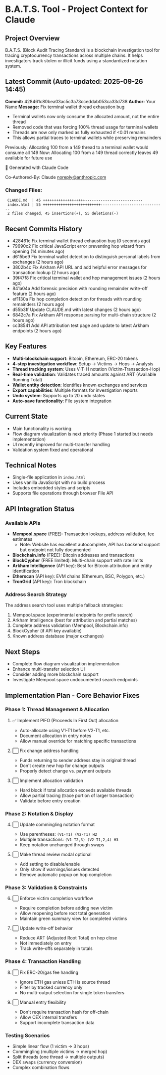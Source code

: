 # B.A.T.S. Tool - Project Context for Claude

## Project Overview
B.A.T.S. (Block Audit Tracing Standard) is a blockchain investigation tool for tracing cryptocurrency transactions across multiple chains. It helps investigators track stolen or illicit funds using a standardized notation system.

## Latest Commit (Auto-updated: 2025-09-26 14:45)

**Commit:** 428461c80bea03ac5c3a73cceddab053ca33d738
**Author:** Your Name
**Message:** Fix terminal wallet thread exhaustion bug

- Terminal wallets now only consume the allocated amount, not the entire thread
- Removed code that was forcing 100% thread usage for terminal wallets
- Threads are now only marked as fully exhausted if <0.01 remains
- This allows partial traces to terminal wallets while preserving remainders

Previously: Allocating 100 from a 149 thread to a terminal wallet would consume all 149
Now: Allocating 100 from a 149 thread correctly leaves 49 available for future use

🤖 Generated with Claude Code

Co-Authored-By: Claude <noreply@anthropic.com>

### Changed Files:
```
 CLAUDE.md  | 45 +++++++++++++++++++--------------------------
 index.html | 55 ++++++++++++++++++++++++++-----------------------------
 2 files changed, 45 insertions(+), 55 deletions(-)
```

## Recent Commits History

- 428461c Fix terminal wallet thread exhaustion bug (0 seconds ago)
- 79690c2 Fix critical JavaScript error preventing hop wizard from opening (14 minutes ago)
- d615be9 Fix terminal wallet detection to distinguish personal labels from exchanges (2 hours ago)
- 3802b4c Fix Arkham API URL and add helpful error messages for transaction lookup (2 hours ago)
- 39f47f8 Fix critical terminal wallet and hop management issues (2 hours ago)
- 841a04a Add forensic precision with rounding remainder write-off feature (2 hours ago)
- ef1130a Fix hop completion detection for threads with rounding remainders (2 hours ago)
- d55b3ff Update CLAUDE.md with latest changes (2 hours ago)
- 6842c7a Fix Arkham API response parsing for multi-chain structure (2 hours ago)
- cc38541 Add API attribution test page and update to latest Arkham endpoints (2 hours ago)

## Key Features
- **Multi-blockchain support**: Bitcoin, Ethereum, ERC-20 tokens
- **4-step investigation workflow**: Setup → Victims → Hops → Analysis
- **Thread tracking system**: Uses V-T-H notation (Victim-Transaction-Hop)
- **Real-time validation**: Validates traced amounts against ART (Available Running Total)
- **Wallet entity detection**: Identifies known exchanges and services
- **Export capabilities**: Multiple formats for investigation reports
- **Undo system**: Supports up to 20 undo states
- **Auto-save functionality**: File system integration

## Current State
- Main functionality is working
- Flow diagram visualization is next priority (Phase 1 started but needs implementation)
- UI recently improved for multi-transfer handling
- Validation system fixed and operational

## Technical Notes
- Single-file application in `index.html`
- Uses vanilla JavaScript with no build process
- Includes embedded styles and scripts
- Supports file operations through browser File API

## API Integration Status

### Available APIs
- **Mempool.space** (FREE): Transaction lookups, address validation, fee estimates
  - Note: Website has excellent autocomplete, API has backend support but endpoint not fully documented
- **Blockchain.info** (FREE): Bitcoin addresses and transactions
- **BlockCypher** (FREE limited): Multi-chain support with rate limits
- **Arkham Intelligence** (API key): Best for Bitcoin attribution and entity identification
- **Etherscan** (API key): EVM chains (Ethereum, BSC, Polygon, etc.)
- **TronGrid** (API key): Tron blockchain

### Address Search Strategy
The address search tool uses multiple fallback strategies:
1. Mempool.space (experimental endpoints for prefix search)
2. Arkham Intelligence (best for attribution and partial matches)
3. Complete address validation (Mempool, Blockchain.info)
4. BlockCypher (if API key available)
5. Known address database (major exchanges)

## Next Steps
- Complete flow diagram visualization implementation
- Enhance multi-transfer selection UI
- Consider adding more blockchain support
- Investigate Mempool.space undocumented search endpoints

## Implementation Plan - Core Behavior Fixes

### Phase 1: Thread Management & Allocation
1. ✅ Implement PIFO (Proceeds In First Out) allocation
   - Auto-allocate using V1-T1 before V2-T1, etc.
   - Document allocation in entry notes
   - Allow manual override for matching specific transactions

2. ⬜ Fix change address handling
   - Funds returning to sender address stay in original thread
   - Don't create new hop for change outputs
   - Properly detect change vs. payment outputs

3. ⬜ Implement allocation validation
   - Hard block if total allocation exceeds available threads
   - Allow partial tracing (trace portion of larger transaction)
   - Validate before entry creation

### Phase 2: Notation & Display
4. ⬜ Update commingling notation format
   - Use parentheses: `(V1-T1) (V2-T1) H2`
   - Multiple transactions: `(V1-T2,3) (V2-T1,2,4) H3`
   - Keep notation unchanged through swaps

5. ⬜ Make thread review modal optional
   - Add setting to disable/enable
   - Only show if warnings/issues detected
   - Remove automatic popup on hop completion

### Phase 3: Validation & Constraints
6. ⬜ Enforce victim completion workflow
   - Require completion before adding new victim
   - Allow reopening before root total generation
   - Maintain green summary view for completed victims

7. ⬜ Update write-off behavior
   - Reduce ART (Adjusted Root Total) on hop close
   - Not immediately on entry
   - Track write-offs separately in totals

### Phase 4: Transaction Handling
8. ⬜ Fix ERC-20/gas fee handling
   - Ignore ETH gas unless ETH is source thread
   - Filter by tracked currency only
   - No multi-output selection for single token transfers

9. ⬜ Manual entry flexibility
   - Don't require transaction hash for off-chain
   - Allow CEX internal transfers
   - Support incomplete transaction data

### Testing Scenarios
- Simple linear flow (1 victim → 3 hops)
- Commingling (multiple victims → merged hop)
- Split threads (one thread → multiple outputs)
- DEX swaps (currency conversion)
- Complex combination flows
